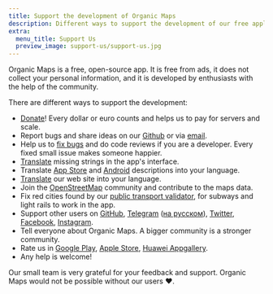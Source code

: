 ```yaml
---
title: Support the development of Organic Maps
description: Different ways to support the development of our free application
extra:
  menu_title: Support Us
  preview_image: support-us/support-us.jpg
---
```


Organic Maps is a free, open-source app. It is free from ads, it does not collect your personal information,
and it is developed by enthusiasts with the help of the community.

There are different ways to support the development:

- [Donate](@/donate/index.md)! Every dollar or euro counts and helps us to pay for servers and scale.
- Report bugs and share ideas on our [Github](https://github.com/organicmaps/organicmaps/issues)
or via [email](mailto:support@organicmaps.app).
- Help us to [fix bugs](https://github.com/organicmaps/organicmaps/blob/master/docs/CONTRIBUTING.md)
and do code reviews if you are a developer. Every fixed small issue makes someone happier.
- [Translate](https://github.com/organicmaps/organicmaps/blob/master/docs/CONTRIBUTING.md#translations)
missing strings in the app's interface.
- Translate [App Store](https://github.com/organicmaps/organicmaps/tree/master/iphone/metadata/en-US)
and [Android](https://github.com/organicmaps/organicmaps/tree/master/android/src/google/play/listings/en-US)
descriptions into your language.
- [Translate](https://github.com/organicmaps/organicmaps.github.io) our web site into your language.
- Join the [OpenStreetMap](https://www.openstreetmap.org/about) community and contribute to the maps data.
- Fix red cities found by our [public transport validator](https://cdn.organicmaps.app/subway/), for subways and light rails to work in the app.
- Support other users on [GitHub](https://github.com/organicmaps/organicmaps/issues),
[Telegram](https://t.me/OrganicMaps) ([на русском](https://t.me/OrganicMapsRu)),
[Twitter](https://twitter.com/OrganicMapsApp), [Facebook](https://facebook.com/OrganicMaps),
[Instagram](https://instagram.com/OrganicMaps.app).
- Tell everyone about Organic Maps. A bigger community is a stronger community.
- Rate us in [Google Play](market://details?id=app.organicmaps),
[Apple Store](https://itunes.apple.com/app/id1567437057?action=write-review),
[Huawei Appgallery](appmarket://details?id=app.organicmaps).
- Any help is welcome!

Our small team is very grateful for your feedback and support. Organic Maps would not be possible without our users ❤️.

